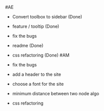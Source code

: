 #AE

- Convert toolbox to sidebar (Done)
- feature / tooltip (Done)
- fix the bugs
- readme (Done)
- css refactoring (Done)
#AM

- fix the bugs
- add a header to the site
- choose a font for the site
- minimum distance between two node algo
- css refactoring


